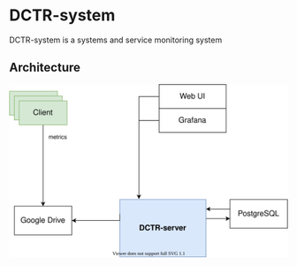 # DCTR-system

 DCTR-system is a systems and service monitoring system


## Architecture

![Screenshot](src/Img/DCTR-system.svg)
